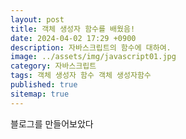 ```yaml
---
layout: post
title: 객체 생성자 함수를 배웠음!
date: 2024-04-02 17:29 +0900
description: 자바스크립트의 함수에 대하여.
image: ../assets/img/javascript01.jpg
category: 자바스크립트
tags: 객체 생성자 함수 객체 생성자함수
published: true
sitemap: true
---
```


블로그를 만들어보았다